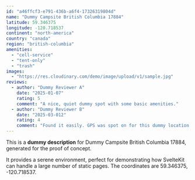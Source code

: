 ```yaml
---
id: "a46ffcf3-e791-436b-a6f4-17326319804d"
name: "Dummy Campsite British Columbia 17884"
latitude: 59.346375
longitude: -120.718537
continent: "north-america"
country: "canada"
region: "british-columbia"
amenities:
  - "cell-service"
  - "tent-only"
  - "trash"
images:
  - "https://res.cloudinary.com/demo/image/upload/v1/sample.jpg"
reviews:
  - author: "Dummy Reviewer A"
    date: "2025-01-07"
    rating: 5
    comment: "A nice, quiet dummy spot with some basic amenities."
  - author: "Dummy Reviewer B"
    date: "2025-03-012"
    rating: 4
    comment: "Found it easily. GPS was spot on for this dummy location."
---
```


This is a **dummy description** for Dummy Campsite British Columbia 17884, generated for the proof of concept.

It provides a serene environment, perfect for demonstrating how SvelteKit can handle a large number of static pages. The coordinates are 59.346375, -120.718537.
